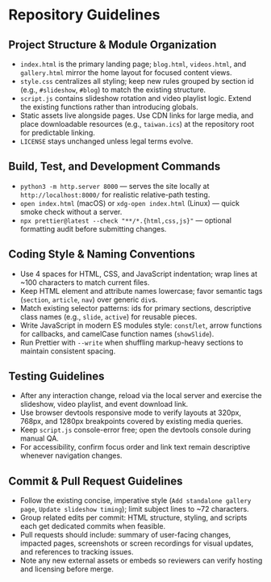 # Repository Guidelines

## Project Structure & Module Organization
- `index.html` is the primary landing page; `blog.html`, `videos.html`, and `gallery.html` mirror the home layout for focused content views.
- `style.css` centralizes all styling; keep new rules grouped by section id (e.g., `#slideshow`, `#blog`) to match the existing structure.
- `script.js` contains slideshow rotation and video playlist logic. Extend the existing functions rather than introducing globals.
- Static assets live alongside pages. Use CDN links for large media, and place downloadable resources (e.g., `taiwan.ics`) at the repository root for predictable linking.
- `LICENSE` stays unchanged unless legal terms evolve.

## Build, Test, and Development Commands
- `python3 -m http.server 8000` — serves the site locally at `http://localhost:8000/` for realistic relative-path testing.
- `open index.html` (macOS) or `xdg-open index.html` (Linux) — quick smoke check without a server.
- `npx prettier@latest --check "**/*.{html,css,js}"` — optional formatting audit before submitting changes.

## Coding Style & Naming Conventions
- Use 4 spaces for HTML, CSS, and JavaScript indentation; wrap lines at ~100 characters to match current files.
- Keep HTML element and attribute names lowercase; favor semantic tags (`section`, `article`, `nav`) over generic `div`s.
- Match existing selector patterns: ids for primary sections, descriptive class names (e.g., `slide`, `active`) for reusable pieces.
- Write JavaScript in modern ES modules style: `const`/`let`, arrow functions for callbacks, and camelCase function names (`showSlide`).
- Run Prettier with `--write` when shuffling markup-heavy sections to maintain consistent spacing.

## Testing Guidelines
- After any interaction change, reload via the local server and exercise the slideshow, video playlist, and event download link.
- Use browser devtools responsive mode to verify layouts at 320px, 768px, and 1280px breakpoints covered by existing media queries.
- Keep `script.js` console-error free; open the devtools console during manual QA.
- For accessibility, confirm focus order and link text remain descriptive whenever navigation changes.

## Commit & Pull Request Guidelines
- Follow the existing concise, imperative style (`Add standalone gallery page`, `Update slideshow timing`); limit subject lines to ~72 characters.
- Group related edits per commit: HTML structure, styling, and scripts each get dedicated commits when feasible.
- Pull requests should include: summary of user-facing changes, impacted pages, screenshots or screen recordings for visual updates, and references to tracking issues.
- Note any new external assets or embeds so reviewers can verify hosting and licensing before merge.
